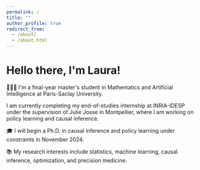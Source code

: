 ```yaml
---
permalink: /
title: ""
author_profile: true
redirect_from: 
  - /about/
  - /about.html
---
```


Hello there, I'm Laura!
======

👩🏽‍💻 I'm a final-year master's student in Mathematics and Artificial Intelligence at Paris-Saclay University. 

I am currently completing my end-of-studies internship at INRIA-IDESP under the supervision of Julie Josse in Montpellier, where I am working on policy learning and causal inference.

🎓 I will begin a Ph.D. in causal inference and policy learning under constraints in November 2024.

📚 My research interests include statistics, machine learning, causal inference, optimization, and precision medicine.


